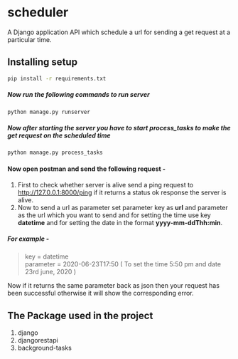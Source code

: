 # scheduler
A Django application API which schedule a url for sending a get request at a particular time.

## Installing setup

```bash
pip install -r requirements.txt
```
##### Now run the following commands to run server
```bash
python manage.py runserver
 ```
 ##### Now after starting the server you have to start process_tasks to make the get request on the scheduled time
 ```bash
 python manage.py process_tasks
 ```
 
 #### Now open postman and send the following request - 
 
 1. First to check whether server is alive send a ping request to http://127.0.0.1:8000/ping if it returns a status ok response the server is alive.
 2. Now to send a url as parameter set parameter key as **url** and parameter as the url which you want to send and for setting the time use key **datetime** 
    and for setting the date in the format **yyyy-mm-ddThh:min**.
 ##### For example - 
 >key  =   datetime \
 >parameter = 2020-06-23T17:50        ( To set the time 5:50 pm and date 23rd june, 2020 ) 
 
  Now if it returns the same parameter back as json then your request has been successful otherwise it will show the corresponding error.
  
  ## The Package used in the project
  1. django
  2. djangorestapi
  3. background-tasks
